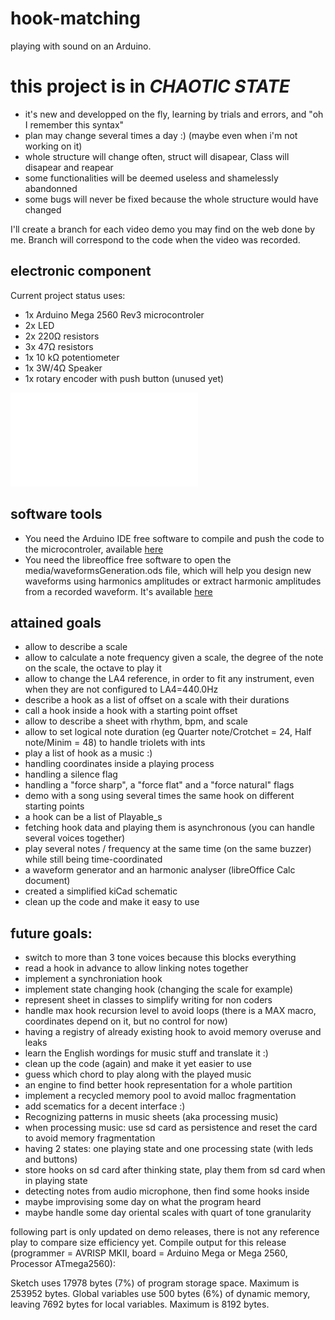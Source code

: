 # hook-matching
playing with sound on an Arduino.

# this project is in _*CHAOTIC STATE*_ 
  - it's new and developped on the fly, learning by trials and errors, and "oh I remember this syntax"
  - plan may change several times a day :) (maybe even when i'm not working on it)
  - whole structure will change often, struct will disapear, Class will disapear and reapear
  - some functionalities will be deemed useless and shamelessly abandonned
  - some bugs will never be fixed because the whole structure would have changed

I'll create a branch for each video demo you may find on the web done by me. Branch will correspond to the code when the video was recorded.

## electronic component
Current project status uses:
 * 1x Arduino Mega 2560 Rev3 microcontroler
 * 2x LED
 * 2x 220Ω resistors
 * 3x 47Ω resistors 
 * 1x 10 kΩ potentiometer
 * 1x 3W/4Ω Speaker
 * 1x rotary encoder with push button (unused yet)

![How to connect component on your Arduino Mega2560](/media/wiring_schematic.pdf)

## software tools
 * You need the Arduino IDE free software to compile and push the code to the microcontroler, available [here](https://www.arduino.cc/en/software)
 * You need the libreoffice free software to open the media/waveformsGeneration.ods file, which will help you design new waveforms using harmonics amplitudes or extract harmonic amplitudes from a recorded waveform. It's available [here](https://www.libreoffice.org/download/download/)
 

## attained goals
 - allow to describe a scale
 - allow to calculate a note frequency given a scale, the degree of the note on the scale, the octave to play it 
 - allow to change the LA4 reference, in order to fit any instrument, even when they are not configured to LA4=440.0Hz
 - describe a hook as a list of offset on a scale with their durations
 - call a hook inside a hook with a starting point offset
 - allow to describe a sheet with rhythm, bpm, and scale
 - allow to set logical note duration (eg Quarter note/Crotchet = 24, Half note/Minim = 48) to handle triolets with ints
 - play a list of hook as a music :)
 - handling coordinates inside a playing process
 - handling a silence flag
 - handling a "force sharp", a "force flat" and a "force natural" flags
 - demo with a song using several times the same hook on different starting points
 - a hook can be a list of Playable\_s
 - fetching hook data and playing them is asynchronous (you can handle several voices together)
 - play several notes / frequency at the same time (on the same buzzer) while still being time-coordinated
 - a waveform generator and an harmonic analyser (libreOffice Calc document)
 - created a simplified kiCad schematic
 - clean up the code and make it easy to use

## future goals:
 - switch to more than 3 tone voices because this blocks everything
 - read a hook in advance to allow linking notes together
 - implement a synchroniation hook
 - implement state changing hook (changing the scale for example)
 - represent sheet in classes to simplify writing for non coders
 - handle max hook recursion level to avoid loops (there is a MAX macro, coordinates depend on it, but no control for now)
 - having a registry of already existing hook to avoid memory overuse and leaks
 - learn the English wordings for music stuff and translate it :)
 - clean up the code (again) and make it yet easier to use
 - guess which chord to play along with the played music
 - an engine to find better hook representation for a whole partition
 - implement a recycled memory pool to avoid malloc fragmentation
 - add scematics for a decent interface :)
 - Recognizing patterns in music sheets (aka processing music)
 - when processing music: use sd card as persistence and reset the card to avoid memory fragmentation
 - having 2 states: one playing state and one processing state (with leds and buttons)
 - store hooks on sd card after thinking state, play them from sd card when in playing state
 - detecting notes from audio microphone, then find some hooks inside
 - maybe improvising some day on what the program heard
 - maybe handle some day oriental scales with quart of tone granularity



following part is only updated on demo releases, there is not any reference play to compare size efficiency yet.
Compile output for this release (programmer = AVRISP MKII, board = Arduino Mega or Mega 2560, Processor ATmega2560): 

Sketch uses 17978 bytes (7%) of program storage space. Maximum is 253952 bytes.
Global variables use 500 bytes (6%) of dynamic memory, leaving 7692 bytes for local variables. Maximum is 8192 bytes.
